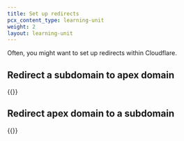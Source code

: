 ```yaml
---
title: Set up redirects
pcx_content_type: learning-unit
weight: 2
layout: learning-unit
---
```


Often, you might want to set up redirects within Cloudflare.

## Redirect a subdomain to apex domain

{{<render file="_redirect-subdomain-to-root.md" productFolder="fundamentals">}}

## Redirect apex domain to a subdomain

{{<render file="_redirect-root-to-subdomain.md" productFolder="fundamentals">}}